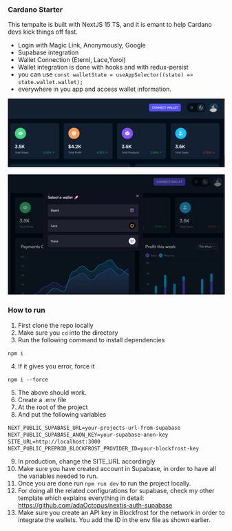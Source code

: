### Cardano Starter

This tempalte is built with NextJS 15 TS, and it is emant to help Cardano devs kick things off fast.

- Login with Magic Link, Anonymously, Google
- Supabase integration
- Wallet Connection (Eternl, Lace,Yoroi)
- Wallet integration is done with hooks and with redux-persist
- you can use ```const walletState = useAppSelector((state) => state.wallet.wallet);```
- everywhere in you app and access wallet information.

![alt text](https://github.com/adaOctopus/cardano-project-template/blob/main/screen_one.png)

![alt text](https://github.com/adaOctopus/cardano-project-template/blob/main/screen_two.png)

### How to run

1. First clone the repo locally
2. Make sure you `cd` into the directory
3. Run the following command to install dependencies 
```
npm i
```
4. If it gives you error, force it
```
npm i --force
```
5. The above should work.
6. Create a .env file
7. At the root of the project
8. And put the following variables
```
NEXT_PUBLIC_SUPABASE_URL=your-projects-url-from-supabase
NEXT_PUBLIC_SUPABASE_ANON_KEY=your-supabase-anon-key
SITE_URL=http://localhost:3000
NEXT_PUBLIC_PREPROD_BLOCKFROST_PROVIDER_ID=your-blockfrost-key
```
9. In production, change the SITE_URL accordingly
10. Make sure you have created account in Supabase, in order to have all the variables needed to run.
11. Once you are done run ``` npm run dev ``` to run the project locally.
12. For doing all the related configurations for supabase, check my other template which explains everything in detail: https://github.com/adaOctopus/nextjs-auth-supabase
13. Make sure you create an API key in Blockfrost for the network in order to integrate the wallets. You add the ID in the env file as shown earlier.
